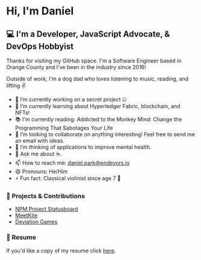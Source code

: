 # Hi, I'm Daniel

## 💻 I'm a Developer, JavaScript Advocate, & DevOps Hobbyist

Thanks for visiting my GitHub space. I'm a Software Engineer based in Orange County and I've been in the industry since 2016!

Outside of work, I'm a dog dad who loves listening to music, reading, and lifting ✌️

- 🔭 I’m currently working on a secret project 🤐
- 🌱 I’m currently learning about Hyperledger Fabric, blockchain, and NFTs!
- 📚 I'm currently reading: Addicted to the Monkey Mind: Change the Programming That Sabotages Your Life
- 👯 I’m looking to collaborate on anything interesting! Feel free to send me an email with ideas.
- 🤔 I’m thinking of applications to improve mental health.
- 💬 Ask me about ☕️.
- 📫 How to reach me: daniel.park@endevors.io
- 😄 Pronouns: He/Him
- ⚡ Fun fact: Classical violinist since age 7 🎻

### 💼 Projects & Contributions

- [NPM Project Statusboard](https://npm.github.io/statusboard/)
- [MeetKite](https://www.meetkite.com/)
- [Deviation Games](https://www.deviationgames.com/)

### 📄 Resume

If you'd like a copy of my resume click [here](./Daniel_Park_Resume.pdf).
